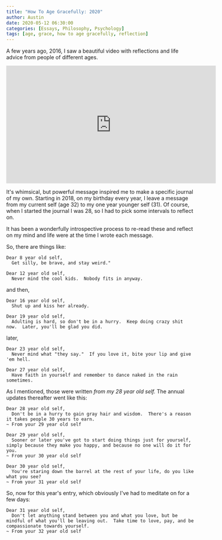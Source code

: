 ```yaml
---
title: "How To Age Gracefully: 2020"
author: Austin
date: 2020-05-12 06:30:00
categories: [Essays, Philosophy, Psychology]
tags: [age, grace, how to age gracefully, reflection]
---
```


A few years ago, 2016, I saw a beautiful video with reflections and life advice from people of different ages.

<iframe width="560" height="315" src="https://www.youtube.com/embed/sycgL3Qg_Ak" frameborder="0" allow="accelerometer; autoplay; encrypted-media; gyroscope; picture-in-picture" allowfullscreen></iframe>

It's whimsical, but powerful message inspired me to make a specific journal of my own.  Starting in 2018, on my birthday every year, I leave a message from my current self (age 32) to my one year younger self (31).  Of course, when I started the journal I was 28, so I had to pick some intervals to reflect on.

It has been a wonderfully introspective process to re-read these and reflect on my mind and life were at the time I wrote each message.

So, there are things like:

```
Dear 8 year old self,
  Get silly, be brave, and stay weird."

Dear 12 year old self,
  Never mind the cool kids.  Nobody fits in anyway.
```

and then,

```
Dear 16 year old self,
  Shut up and kiss her already.

Dear 19 year old self,
  Adulting is hard, so don't be in a hurry.  Keep doing crazy shit now.  Later, you'll be glad you did.
```

later,

```
Dear 23 year old self,
  Never mind what "they say."  If you love it, bite your lip and give 'em hell.

Dear 27 year old self,
  Have faith in yourself and remember to dance naked in the rain sometimes.
```

As I mentioned, those were written *from my 28 year old self.*  The annual updates thereafter went like this:

```
Dear 28 year old self,
  Don't be in a hurry to gain gray hair and wisdom.  There's a reason it takes people 30 years to earn.
~ From your 29 year old self

Dear 29 year old self,
  Sooner or later you've got to start doing things just for yourself, simply because they make you happy, and because no one will do it for you.
~ From your 30 year old self

Dear 30 year old self,
  You're staring down the barrel at the rest of your life, do you like what you see?
~ From your 31 year old self
```

So, now for this year's entry, which obviously I've had to meditate on for a few days:

```
Dear 31 year old self,
  Don't let anything stand between you and what you love, but be mindful of what you'll be leaving out.  Take time to love, pay, and be compassionate towards yourself.
~ From your 32 year old self
```
